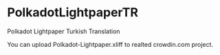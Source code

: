 # PolkadotLightpaperTR
Polkadot Lightpaper Turkish Translation

You can upload Polkadot-Lightpaper.xliff to realted crowdin.com project.

